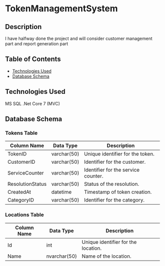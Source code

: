 # TokenManagementSystem
## Description
I have halfway done the project and will consider customer management part and report generation part

## Table of Contents
- [Technologies Used](#technologies-used)
- [Database Schema](#database-schema)

## Technologies Used
MS SQL
.Net Core 7 (MVC)

## Database Schema

### Tokens Table
| Column Name       | Data Type   | Description                        |
|-------------------|-------------|------------------------------------|
| TokenID           | varchar(50) | Unique identifier for the token.   |
| CustomerID        | varchar(50) | Identifier for the customer.       |
| ServiceCounter    | varchar(50) | Identifier for the service counter.|
| ResolutionStatus  | varchar(50) | Status of the resolution.          |
| CreatedAt         | datetime    | Timestamp of token creation.       |
| CategoryID        | varchar(50) | Identifier for the category.       |

### Locations Table
| Column Name       | Data Type   | Description                        |
|-------------------|-------------|------------------------------------|
| Id                | int         | Unique identifier for the location.|
| Name              | nvarchar(50)| Name of the location.              |


